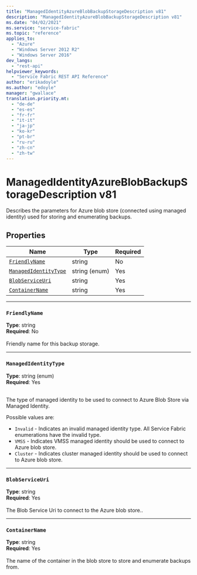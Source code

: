 ```yaml
---
title: "ManagedIdentityAzureBlobBackupStorageDescription v81"
description: "ManagedIdentityAzureBlobBackupStorageDescription v81"
ms.date: "04/02/2021"
ms.service: "service-fabric"
ms.topic: "reference"
applies_to: 
  - "Azure"
  - "Windows Server 2012 R2"
  - "Windows Server 2016"
dev_langs: 
  - "rest-api"
helpviewer_keywords: 
  - "Service Fabric REST API Reference"
author: "erikadoyle"
ms.author: "edoyle"
manager: "gwallace"
translation.priority.mt: 
  - "de-de"
  - "es-es"
  - "fr-fr"
  - "it-it"
  - "ja-jp"
  - "ko-kr"
  - "pt-br"
  - "ru-ru"
  - "zh-cn"
  - "zh-tw"
---
```

# ManagedIdentityAzureBlobBackupStorageDescription v81

Describes the parameters for Azure blob store (connected using managed identity) used for storing and enumerating backups.

## Properties
| Name | Type | Required |
| --- | --- | --- |
| [`FriendlyName`](#friendlyname) | string | No |
| [`ManagedIdentityType`](#managedidentitytype) | string (enum) | Yes |
| [`BlobServiceUri`](#blobserviceuri) | string | Yes |
| [`ContainerName`](#containername) | string | Yes |

____
### `FriendlyName`
__Type__: string <br/>
__Required__: No<br/>
<br/>
Friendly name for this backup storage.

____
### `ManagedIdentityType`
__Type__: string (enum) <br/>
__Required__: Yes<br/>
<br/>


The type of managed identity to be used to connect to Azure Blob Store via Managed Identity.


Possible values are: 

  - `Invalid` - Indicates an invalid managed identity type. All Service Fabric enumerations have the invalid type.
  - `VMSS` - Indicates VMSS managed identity should be used to connect to Azure blob store.
  - `Cluster` - Indicates cluster managed identity should be used to connect to Azure blob store.



____
### `BlobServiceUri`
__Type__: string <br/>
__Required__: Yes<br/>
<br/>
The Blob Service Uri to connect to the Azure blob store..

____
### `ContainerName`
__Type__: string <br/>
__Required__: Yes<br/>
<br/>
The name of the container in the blob store to store and enumerate backups from.
